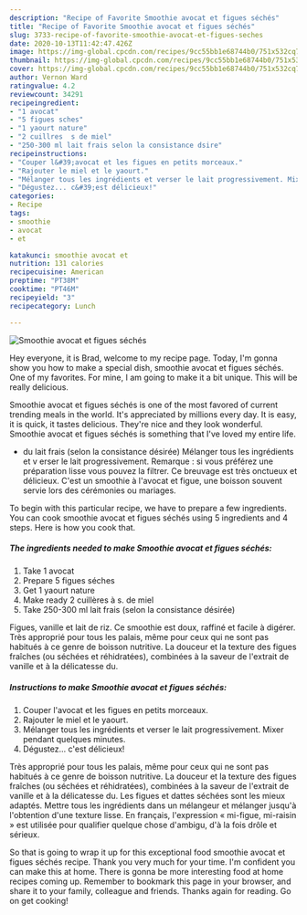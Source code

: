 ```yaml
---
description: "Recipe of Favorite Smoothie avocat et figues séchés"
title: "Recipe of Favorite Smoothie avocat et figues séchés"
slug: 3733-recipe-of-favorite-smoothie-avocat-et-figues-seches
date: 2020-10-13T11:42:47.426Z
image: https://img-global.cpcdn.com/recipes/9cc55bb1e68744b0/751x532cq70/smoothie-avocat-et-figues-seches-photo-principale-de-la-recette.jpg
thumbnail: https://img-global.cpcdn.com/recipes/9cc55bb1e68744b0/751x532cq70/smoothie-avocat-et-figues-seches-photo-principale-de-la-recette.jpg
cover: https://img-global.cpcdn.com/recipes/9cc55bb1e68744b0/751x532cq70/smoothie-avocat-et-figues-seches-photo-principale-de-la-recette.jpg
author: Vernon Ward
ratingvalue: 4.2
reviewcount: 34291
recipeingredient:
- "1 avocat"
- "5 figues sches"
- "1 yaourt nature"
- "2 cuillres  s de miel"
- "250-300 ml lait frais selon la consistance dsire"
recipeinstructions:
- "Couper l&#39;avocat et les figues en petits morceaux."
- "Rajouter le miel et le yaourt."
- "Mélanger tous les ingrédients et verser le lait progressivement. Mixer pendant quelques minutes."
- "Dégustez... c&#39;est délicieux!"
categories:
- Recipe
tags:
- smoothie
- avocat
- et

katakunci: smoothie avocat et 
nutrition: 131 calories
recipecuisine: American
preptime: "PT38M"
cooktime: "PT46M"
recipeyield: "3"
recipecategory: Lunch

---
```



![Smoothie avocat et figues séchés](https://img-global.cpcdn.com/recipes/9cc55bb1e68744b0/751x532cq70/smoothie-avocat-et-figues-seches-photo-principale-de-la-recette.jpg)

Hey everyone, it is Brad, welcome to my recipe page. Today, I'm gonna show you how to make a special dish, smoothie avocat et figues séchés. One of my favorites. For mine, I am going to make it a bit unique. This will be really delicious.

Smoothie avocat et figues séchés is one of the most favored of current trending meals in the world. It's appreciated by millions every day. It is easy, it is quick, it tastes delicious. They're nice and they look wonderful. Smoothie avocat et figues séchés is something that I've loved my entire life.

- du lait frais (selon la consistance désirée) Mélanger tous les ingrédients et v erser le lait progressivement. Remarque : si vous préférez une préparation lisse vous pouvez la filtrer. Ce breuvage est très onctueux et délicieux. C&#39;est un smoothie à l&#39;avocat et figue, une boisson souvent servie lors des cérémonies ou mariages.


To begin with this particular recipe, we have to prepare a few ingredients. You can cook smoothie avocat et figues séchés using 5 ingredients and 4 steps. Here is how you cook that.

<!--inarticleads1-->

##### The ingredients needed to make Smoothie avocat et figues séchés:

1. Take 1 avocat
1. Prepare 5 figues séches
1. Get 1 yaourt nature
1. Make ready 2 cuillères à s. de miel
1. Take 250-300 ml lait frais (selon la consistance désirée)


Figues, vanille et lait de riz. Ce smoothie est doux, raffiné et facile à digérer. Très approprié pour tous les palais, même pour ceux qui ne sont pas habitués à ce genre de boisson nutritive. La douceur et la texture des figues fraîches (ou séchées et réhidratées), combinées à la saveur de l&#39;extrait de vanille et à la délicatesse du. 

<!--inarticleads2-->

##### Instructions to make Smoothie avocat et figues séchés:

1. Couper l&#39;avocat et les figues en petits morceaux.
1. Rajouter le miel et le yaourt.
1. Mélanger tous les ingrédients et verser le lait progressivement. Mixer pendant quelques minutes.
1. Dégustez... c&#39;est délicieux!


Très approprié pour tous les palais, même pour ceux qui ne sont pas habitués à ce genre de boisson nutritive. La douceur et la texture des figues fraîches (ou séchées et réhidratées), combinées à la saveur de l&#39;extrait de vanille et à la délicatesse du. Les figues et dattes séchées sont les mieux adaptés. Mettre tous les ingrédients dans un mélangeur et mélanger jusqu&#39;à l&#39;obtention d&#39;une texture lisse. En français, l&#39;expression « mi-figue, mi-raisin » est utilisée pour qualifier quelque chose d&#39;ambigu, d&#39;à la fois drôle et sérieux. 

So that is going to wrap it up for this exceptional food smoothie avocat et figues séchés recipe. Thank you very much for your time. I'm confident you can make this at home. There is gonna be more interesting food at home recipes coming up. Remember to bookmark this page in your browser, and share it to your family, colleague and friends. Thanks again for reading. Go on get cooking!
